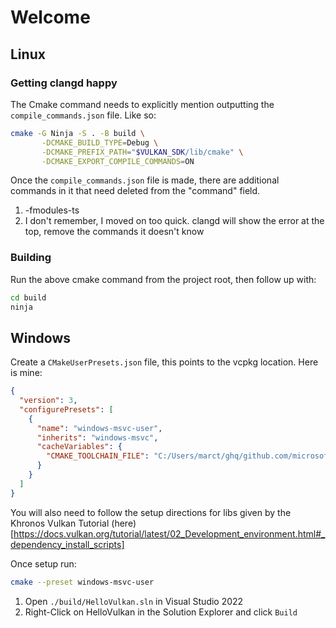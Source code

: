 # Welcome

## Linux

### Getting clangd happy
The Cmake command needs to explicitly mention outputting the `compile_commands.json` file. Like so:

```sh
cmake -G Ninja -S . -B build \
       -DCMAKE_BUILD_TYPE=Debug \
       -DCMAKE_PREFIX_PATH="$VULKAN_SDK/lib/cmake" \
       -DCMAKE_EXPORT_COMPILE_COMMANDS=ON
```

Once the `compile_commands.json` file is made, there are additional commands in it that need deleted from the "command" field.
1. -fmodules-ts
2. I don't remember, I moved on too quick. clangd will show the error at the top, remove the commands it doesn't know

### Building
Run the above cmake command from the project root, then follow up with:

```sh
cd build
ninja
```


## Windows

Create a `CMakeUserPresets.json` file, this points to the vcpkg location. Here is mine:

```json
{
  "version": 3,
  "configurePresets": [
    {
      "name": "windows-msvc-user",
      "inherits": "windows-msvc",
      "cacheVariables": {
        "CMAKE_TOOLCHAIN_FILE": "C:/Users/marct/ghq/github.com/microsoft/vcpkg/scripts/buildsystems/vcpkg.cmake"
      }
    }
  ]
}
```

You will also need to follow the setup directions for libs given by the Khronos Vulkan Tutorial (here)[https://docs.vulkan.org/tutorial/latest/02_Development_environment.html#_dependency_install_scripts]

Once setup run:
```sh
cmake --preset windows-msvc-user
```

1. Open `./build/HelloVulkan.sln` in Visual Studio 2022
2. Right-Click on HelloVulkan in the Solution Explorer and click `Build`
